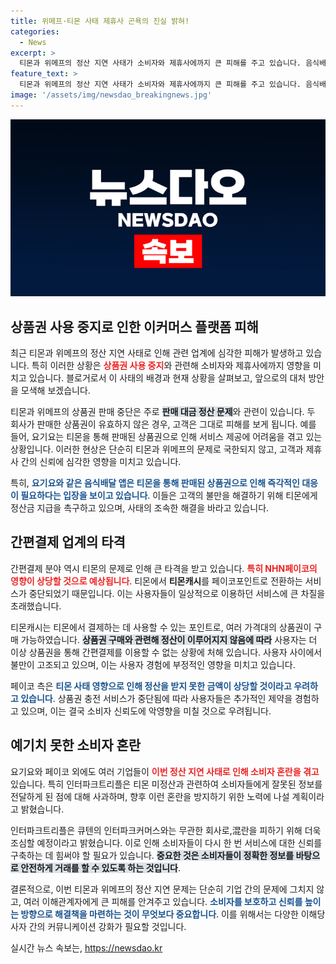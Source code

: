 ```yaml
---
title: 위메프·티몬 사태 제휴사 곤욕의 진실 밝혀!
categories:
  - News
excerpt: >
  티몬과 위메프의 정산 지연 사태가 소비자와 제휴사에까지 큰 피해를 주고 있습니다. 음식배달 앱 요기요는 상품권 사용 중지로 서비스에 차질을 빚고 있으며, 간편결제업체 페이코도 타격을 입고 있습니다. 해결책 마련이 시급한 상황입니다.
feature_text: >
  티몬과 위메프의 정산 지연 사태가 소비자와 제휴사에까지 큰 피해를 주고 있습니다. 음식배달 앱 요기요는 상품권 사용 중지로 서비스에 차질을 빚고 있으며, 간편결제업체 페이코도 타격을 입고 있습니다. 해결책 마련이 시급한 상황입니다.
image: '/assets/img/newsdao_breakingnews.jpg'
---
```


<p><img src="/assets/img/newsdao_breakingnews.jpg" alt="implanttips 속보" /></p>

<h2 data-ke-size="size26">상품권 사용 중지로 인한 이커머스 플랫폼 피해</h2>

<p data-ke-size="size16">최근 티몬과 위메프의 정산 지연 사태로 인해 관련 업계에 심각한 피해가 발생하고 있습니다. 특히 이러한 상황은 <b><span style="color: #ee2323;">상품권 사용 중지</span></b>와 관련해 소비자와 제휴사에까지 영향을 미치고 있습니다. 블로거로서 이 사태의 배경과 현재 상황을 살펴보고, 앞으로의 대처 방안을 모색해 보겠습니다.</p>

<p data-ke-size="size16">티몬과 위메프의 상품권 판매 중단은 주로 <b><span style="background-color: #21538527;">판매 대금 정산 문제</span></b>와 관련이 있습니다. 두 회사가 판매한 상품권이 유효하지 않은 경우, 고객은 그대로 피해를 보게 됩니다. 예를 들어, 요기요는 티몬을 통해 판매된 상품권으로 인해 서비스 제공에 어려움을 겪고 있는 상황입니다. 이러한 현상은 단순히 티몬과 위메프의 문제로 국한되지 않고, 고객과 제휴사 간의 신뢰에 심각한 영향을 미치고 있습니다.</p>

<p data-ke-size="size16">특히, <b><span style="color: #1a5490;">요기요와 같은 음식배달 앱은 티몬을 통해 판매된 상품권으로 인해 즉각적인 대응이 필요하다는 입장을 보이고 있습니다</span></b>. 이들은 고객의 불만을 해결하기 위해 티몬에게 정산금 지급을 촉구하고 있으며, 사태의 조속한 해결을 바라고 있습니다.</p>

<h2 data-ke-size="size26">간편결제 업계의 타격</h2>

<p data-ke-size="size16">간편결제 분야 역시 티몬의 문제로 인해 큰 타격을 받고 있습니다. <b><span style="color: #ee2323;">특히 NHN페이코의 영향이 상당할 것으로 예상됩니다</span></b>. 티몬에서 <b>티몬캐시</b>를 페이코포인트로 전환하는 서비스가 중단되었기 때문입니다. 이는 사용자들이 일상적으로 이용하던 서비스에 큰 차질을 초래했습니다.</p>

<p data-ke-size="size16">티몬캐시는 티몬에서 결제하는 데 사용할 수 있는 포인트로, 여러 가격대의 상품권이 구매 가능하였습니다. <b><span style="background-color: #21538527;">상품권 구매와 관련해 정산이 이루어지지 않음에 따라</span></b> 사용자는 더 이상 상품권을 통해 간편결제를 이용할 수 없는 상황에 처해 있습니다. 사용자 사이에서 불만이 고조되고 있으며, 이는 사용자 경험에 부정적인 영향을 미치고 있습니다.</p>

<p data-ke-size="size16">페이코 측은 <b><span style="color: #1a5490;">티몬 사태 영향으로 인해 정산을 받지 못한 금액이 상당할 것이라고 우려하고 있습니다</span></b>. 상품권 충전 서비스가 중단됨에 따라 사용자들은 추가적인 제약을 경험하고 있으며, 이는 결국 소비자 신뢰도에 악영향을 미칠 것으로 우려됩니다.</p>

<h2 data-ke-size="size26">예기치 못한 소비자 혼란</h2>

<p data-ke-size="size16">요기요와 페이코 외에도 여러 기업들이 <b><span style="color: #ee2323;">이번 정산 지연 사태로 인해 소비자 혼란을 겪고</span></b> 있습니다. 특히 인터파크트리플은 티몬 미정산과 관련하여 소비자들에게 잘못된 정보를 전달하게 된 점에 대해 사과하며, 향후 이런 혼란을 방지하기 위한 노력에 나설 계획이라고 밝혔습니다.</p>

<p data-ke-size="size16">인터파크트리플은 큐텐의 인터파크커머스와는 무관한 회사로,混란을 피하기 위해 더욱 조심할 예정이라고 밝혔습니다. 이로 인해 소비자들이 다시 한 번 서비스에 대한 신뢰를 구축하는 데 힘써야 할 필요가 있습니다. <b><span style="background-color: #21538527;">중요한 것은 소비자들이 정확한 정보를 바탕으로 안전하게 거래를 할 수 있도록 하는 것입니다</span></b>.</p>

<p data-ke-size="size16">결론적으로, 이번 티몬과 위메프의 정산 지연 문제는 단순히 기업 간의 문제에 그치지 않고, 여러 이해관계자에게 큰 피해를 안겨주고 있습니다. <b><span style="color: #1a5490;">소비자를 보호하고 신뢰를 높이는 방향으로 해결책을 마련하는 것이 무엇보다 중요합니다</span></b>. 이를 위해서는 다양한 이해당사자 간의 커뮤니케이션 강화가 필요할 것입니다.</p>

<p data-ke-size="size16"></p>
실시간 뉴스 속보는, <a href="https://newsdao.kr" rel="dofollow">https://newsdao.kr</a>


